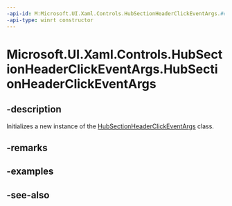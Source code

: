 ```yaml
---
-api-id: M:Microsoft.UI.Xaml.Controls.HubSectionHeaderClickEventArgs.#ctor
-api-type: winrt constructor
---
```


<!-- Method syntax
public HubSectionHeaderClickEventArgs()
-->

# Microsoft.UI.Xaml.Controls.HubSectionHeaderClickEventArgs.HubSectionHeaderClickEventArgs

## -description
Initializes a new instance of the [HubSectionHeaderClickEventArgs](hubsectionheaderclickeventargs.md) class.

## -remarks

## -examples

## -see-also
